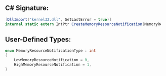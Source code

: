 
## C# Signature:
```cs
[DllImport("kernel32.dll", SetLastError = true)]
internal static extern IntPtr CreateMemoryResourceNotification(MemoryResourceNotificationType notificationType);
```

## User-Defined Types:
```cs
enum MemoryResourceNotificationType : int
{
    LowMemoryResourceNotification = 0,
    HighMemoryResourceNotification = 1,
}
```
